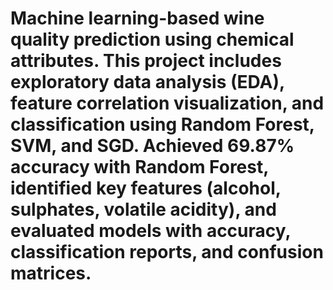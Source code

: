# Machine learning-based wine quality prediction using chemical attributes. This project includes exploratory data analysis (EDA), feature correlation visualization, and classification using Random Forest, SVM, and SGD. Achieved 69.87% accuracy with Random Forest, identified key features (alcohol, sulphates, volatile acidity), and evaluated models with accuracy, classification reports, and confusion matrices.
